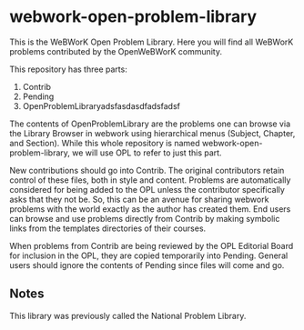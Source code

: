 webwork-open-problem-library
=============================

This is the WeBWorK Open Problem Library.  Here you
will find all WeBWorK problems contributed by the OpenWeBWorK
community.

This repository has three parts:
  1. Contrib
  2. Pending
  3. OpenProblemLibraryadsfasdasdfadsfadsf

The contents of OpenProblemLibrary are the problems one can browse via the Library Browser in webwork using hierarchical menus (Subject, Chapter, and Section).  While this whole repository is named webwork-open-problem-library, we will use OPL to refer to just this part.

New contributions should go into Contrib.  The original contributors retain control of these files, both in style and content.  Problems are automatically considered for being added to the OPL unless the contributor specifically asks that they not be.  So, this can be an avenue for sharing webwork problems with the world exactly as the author has created them.  End users can browse and use problems directly from Contrib by making symbolic links from the templates directories of their courses.

When problems from Contrib are being reviewed by the OPL Editorial Board for inclusion in the OPL, they are copied temporarily into Pending.  General users should ignore the contents of Pending since files will come and go.


Notes
-----

This library was previously called the National Problem Library.
